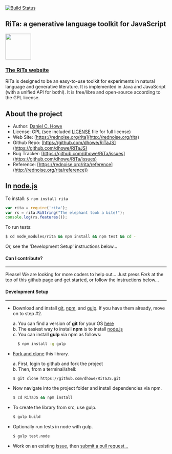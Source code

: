 [![Build Status](https://travis-ci.org/dhowe/RiTaJS.svg?branch=master)](https://travis-ci.org/dhowe/RiTaJS)


## RiTa: a generative language toolkit for JavaScript

<a href="http://rednoise.org/rita"><img height=80 src="http://rednoise.org/rita/img/RiTa-logo3.png"/></a>

### [The RiTa website](http://rednoise.org/rita)

RiTa is designed to be an easy-to-use toolkit for experiments in natural language and generative literature. It is implemented in Java and JavaScript (with a unified API for bothl). It is free/libre and open-source according to the GPL license.

About the project
--------
* Author:   [Daniel C. Howe](http://rednoise.org/daniel)
* License: 			 GPL (see included [LICENSE](https://github.com/dhowe/RiTaJS/blob/master/LICENSE) file for full license)
* Web Site:          [https://rednoise.org/rita](http://rednoise.org/rita)
* Github Repo:       [https://github.com/dhowe/RiTaJS](https://github.com/dhowe/RiTaJS)
* Bug Tracker:       [https://github.com/dhowe/RiTa/issues](https://github.com/dhowe/RiTa/issues)
* Reference:    [https://rednoise.org/rita/reference](http://rednoise.org/rita/reference))

In [node.js](http://nodejs.org/)
--------
To install: `$ npm install rita`
 
```javascript
var rita = require('rita');
var rs = rita.RiString("The elephant took a bite!");
console.log(rs.features());
```
 
To run tests: 

```bash
$ cd node_modules/rita && npm install && npm test && cd -
```

Or, see the 'Development Setup' instructions below...

#### Can I contribute?
--------
Please! We are looking for more coders to help out... Just press *Fork* at the top of this github page and get started, or follow the instructions below... 

#### Development Setup
--------
- Download and install [git](https://www.git-scm.com/), [npm](https://www.npmjs.org/), and [gulp](). If you have them already, move on to step #2. 
  
  a. You can find a version of __git__ for your OS [here](https://www.git-scm.com/)  
  b. The easiest way to install __npm__ is to install [node.js](http://nodejs.org/)  
  c. You can install __gulp__ via npm as follows:

  ```bash
    $ npm install -g gulp
    ```
- [Fork and clone](https://help.github.com/articles/fork-a-repo) this library. 

    a. First, login to github and fork the project  
    b. Then, from a terminal/shell:
    
  ```bash
  $ git clone https://github.com/dhowe/RiTaJS.git
  ```

- Now navigate into the project folder and install dependencies via npm. 
  ```bash
  $ cd RiTaJS && npm install
  ```

- To create the library from src, use gulp.
  ```bash
  $ gulp build
  ```

- Optionally run tests in node with gulp.
  ```bash
  $ gulp test.node
  ```

- Work on an existing [issue](https://github.com/dhowe/RiTa/issues?q=is%3Aopen+is%3Aissue+label%3ARiTaJS), then [submit a pull request...](https://help.github.com/articles/creating-a-pull-request)
